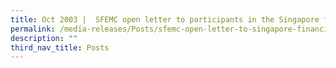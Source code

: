 ```yaml
---
title: Oct 2003 |  SFEMC open letter to participants in the Singapore financial market
permalink: /media-releases/Posts/sfemc-open-letter-to-singapore-financial-market/
description: ""
third_nav_title: Posts
---
```

